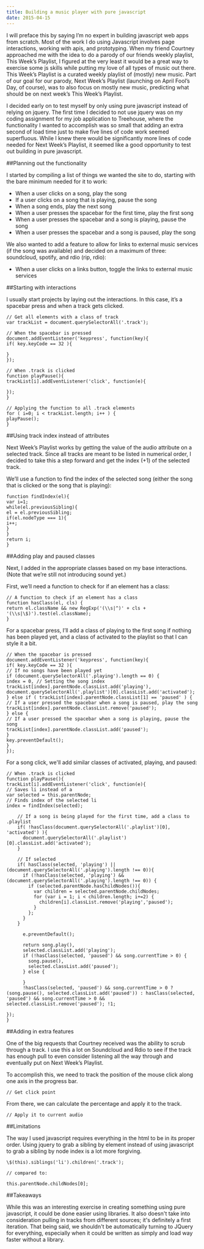 ```yaml
---
title: Building a music player with pure javascript
date: 2015-04-15
---
```


I will preface this by saying I’m no expert in building javascript web apps from scratch. Most of the work I do using Javascript involves page interactions, working with apis, and prototyping. When my friend Courtney approached me with the idea to do a parody of our friends weekly playlist, This Week’s Playlist, I figured at the very least it would be a great way to exercise some js skills while putting my love of all types of music out there. This Week’s Playlist is a curated weekly playlist of (mostly) new music. Part of our goal for our parody, Next Week’s Playlist (launching on April Fool’s Day, of course), was to also focus on mostly new music, predicting what should be on next week’s This Week’s Playlist.

I decided early on to test myself by only using pure javascript instead of relying on jquery. The first time I decided to not use jquery was on my coding assignment for my job application to Treehouse, where the functionality I wanted to accomplish was so small that adding an extra second of load time just to make five lines of code work seemed superfluous. While I knew there would be significantly more lines of code needed for Next Week’s Playlist, it seemed like a good opportunity to test out building in pure javascript.

##Planning out the functionality

I started by compiling a list of things we wanted the site to do, starting with the bare minimum needed for it to work:

- When a user clicks on a song, play the song
- If a user clicks on a song that is playing, pause the song
- When a song ends, play the next song
- When a user presses the spacebar for the first time, play the first song
- When a user presses the spacebar and a song is playing, pause the song
- When a user presses the spacebar and a song is paused, play the song

We also wanted to add a feature to allow for links to external music services (if the song was available) and decided on a maximum of three: soundcloud, spotify, and rdio (rip, rdio):

- When a user clicks on a links button, toggle the links to external music services

##Starting with interactions

I usually start projects by laying out the interactions. In this case, it’s a spacebar press and when a track gets clicked.

```
// Get all elements with a class of track
var trackList = document.querySelectorAll('.track');

// When the spacebar is pressed
document.addEventListener('keypress', function(key){
if( key.keyCode == 32 ){

}
});

// When .track is clicked
function playPause(){
trackList[i].addEventListener('click', function(e){

});
}

// Applying the function to all .track elements
for ( i=0; i < trackList.length; i++ ) {
playPause();
}
```

##Using track index instead of attributes

Next Week’s Playlist works by getting the value of the audio attribute on a selected track. Since all tracks are meant to be listed in numerical order, I decided to take this a step forward and get the index (+1) of the selected track.

We’ll use a function to find the index of the selected song (either the song that is clicked or the song that is playing):

```
function findIndex(el){
var i=1;
while(el.previousSibling){
el = el.previousSibling;
if(el.nodeType === 1){
i++;
}
}
return i;
}
```

##Adding play and paused classes

Next, I added in the appropriate classes based on my base interactions. (Note that we’re still not introducing sound yet.)

First, we’ll need a function to check for if an element has a class:

```
// A function to check if an element has a class
function hasClass(el, cls) {
return el.className && new RegExp('(\\s|^)' + cls + '(\\s|\$)').test(el.className);
}
```

For a spacebar press, I’ll add a class of playing to the first song if nothing has been played yet, and a class of activated to the playlist so that I can style it a bit.

```
// When the spacebar is pressed
document.addEventListener('keypress', function(key){
if( key.keyCode == 32 ){
// If no songs have been played yet
if (document.querySelectorAll('.playing').length == 0) {
index = 0, // Setting the song index
trackList[index].parentNode.classList.add('playing'),
document.querySelectorAll('.playlist')[0].classList.add('activated');
} else if ( trackList[index].parentNode.classList[1] == 'paused' ) {
// If a user pressed the spacebar when a song is paused, play the song
trackList[index].parentNode.classList.remove('paused');
} else {
// If a user pressed the spacebar when a song is playing, pause the song
trackList[index].parentNode.classList.add('paused');
}
key.preventDefault();
}
});
```

For a song click, we'll add similar classes of activated, playing, and paused:

```
// When .track is clicked
function playPause(){
trackList[i].addEventListener('click', function(e){
// Saves li instead of a
var selected = this.parentNode;
// Finds index of the selected li
index = findIndex(selected);

    // If a song is being played for the first time, add a class to .playlist
    if( !hasClass(document.querySelectorAll('.playlist')[0], 'activated') ){
      document.querySelectorAll('.playlist')[0].classList.add('activated');
    }

    // If selected
    if( hasClass(selected, 'playing') || (document.querySelectorAll('.playing').length !== 0)){
      if (!hasClass(selected, 'playing') && (document.querySelectorAll('.playing').length !== 0)) {
        if (selected.parentNode.hasChildNodes()){
          var children = selected.parentNode.childNodes;
          for (var i = 1; i < children.length; i+=2) {
            children[i].classList.remove('playing','paused');
          }
        };
      }
    }

      e.preventDefault();

      return song.play(),
      selected.classList.add('playing');
      if (!hasClass(selected, 'paused') && song.currentTime > 0) {
        song.pause(),
        selected.classList.add('paused');
      } else {

      }
      !hasClass(selected, 'paused') && song.currentTime > 0 ? (song.pause(), selected.classList.add('paused')) : hasClass(selected, 'paused') && song.currentTime > 0 && selected.classList.remove('paused'); !1;

});
}
```

##Adding in extra features

One of the big requests that Courtney received was the ability to scrub through a track. I use this a lot on Soundcloud and Rdio to see if the track has enough pull to even consider listening all the way through and eventually put on Next Week’s Playlist.

To accomplish this, we need to track the position of the mouse click along one axis in the progress bar.

```
// Get click point
```

From there, we can calculate the percentage and apply it to the track.

```
// Apply it to current audio
```

##Limitations

The way I used javascript requires everything in the html to be in its proper order. Using jquery to grab a sibling by element instead of using javascript to grab a sibling by node index is a lot more forgiving.

```
\$(this).siblings('li').children('.track');

// compared to:

this.parentNode.childNodes[0];
```

##Takeaways

While this was an interesting exercise in creating something using pure javascript, it could be done easier using libraries. It also doesn't take into consideration pulling in tracks from different sources; it's definitely a first iteration. That being said, we shouldn't be automatically turning to JQuery for everything, especially when it could be written as simply and load way faster without a library.
